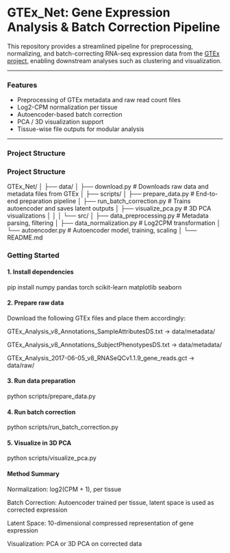 # GTEx_Net: Gene Expression Analysis & Batch Correction Pipeline

This repository provides a streamlined pipeline for preprocessing, normalizing, and batch-correcting RNA-seq expression data from the [GTEx project](https://gtexportal.org/home/), enabling downstream analyses such as clustering and visualization.

---

### Features

- Preprocessing of GTEx metadata and raw read count files  
- Log2-CPM normalization per tissue  
- Autoencoder-based batch correction  
- PCA / 3D visualization support  
- Tissue-wise file outputs for modular analysis  

---
### Project Structure

### Project Structure

GTEx_Net/
│
├── data/
│ ├── download.py # Downloads raw data and metadata files from GTEx
│
├── scripts/
│ ├── prepare_data.py # End-to-end preparation pipeline
│ ├── run_batch_correction.py # Trains autoencoder and saves latent outputs
│ ├── visualize_pca.py # 3D PCA visualizations
│ │
│ └── src/
│ ├── data_preprocessing.py # Metadata parsing, filtering
│ ├── data_normalization.py # Log2CPM transformation
│ └── autoencoder.py # Autoencoder model, training, scaling
│
└── README.md

### Getting Started

#### 1. Install dependencies

pip install numpy pandas torch scikit-learn matplotlib seaborn

#### 2. Prepare raw data

Download the following GTEx files and place them accordingly:

GTEx_Analysis_v8_Annotations_SampleAttributesDS.txt → data/metadata/

GTEx_Analysis_v8_Annotations_SubjectPhenotypesDS.txt → data/metadata/

GTEx_Analysis_2017-06-05_v8_RNASeQCv1.1.9_gene_reads.gct → data/raw/

#### 3. Run data preparation

python scripts/prepare_data.py

#### 4. Run batch correction

python scripts/run_batch_correction.py

#### 5. Visualize in 3D PCA

python scripts/visualize_pca.py

#### Method Summary

Normalization: log2(CPM + 1), per tissue

Batch Correction: Autoencoder trained per tissue, latent space is used as corrected expression

Latent Space: 10-dimensional compressed representation of gene expression

Visualization: PCA or 3D PCA on corrected data
